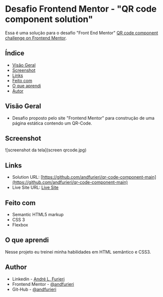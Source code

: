 # Desafio Frontend Mentor - "QR code component solution"

Essa é uma solução para o desafio "Front End Mentor" [QR code component challenge on Frontend Mentor](https://www.frontendmentor.io/challenges/qr-code-component-iux_sIO_H). 
## Índice

- [Visão Geral](#visão-geral)
- [Screenshot](#screenshot)
- [Links](#links)
- [Feito com](#Feito-com)
- [O que aprendi](#o-que-aprendi)
- [Autor](#autor)


## Visão Geral

- Desafio proposto pelo site "Frontend Mentor" para construção de uma página estática contendo um QR-Code.

## Screenshot

![screenshot da tela](screen qrcode.jpg)

## Links

- Solution URL: [https://github.com/andfurieri/qr-code-component-main](https://github.com/andfurieri/qr-code-component-main)
- Live Site URL: [Live Site](https://andfurieri.github.io/qr-code-component-main/)

## Feito com

- Semantic HTML5 markup
- CSS 3 
- Flexbox

## O que aprendi

Nesse projeto eu treinei minha habilidades em HTML semântico e CSS3.


## Author

- Linkedin - [André L. Furieri](https://www.linkedin.com/in/andr%C3%A9-luiz-furieri-991632a7/)
- Frontend Mentor - [@andfurieri](https://www.frontendmentor.io/profile/andfurieri)
- Git-Hub - [@andfurieri](https://github.com/andfurieri)
